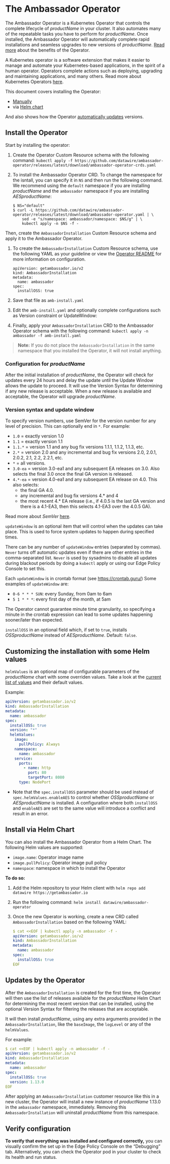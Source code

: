 # The Ambassador Operator

The Ambassador Operator is a Kubernetes Operator that controls the
complete lifecycle of $productName$ in your cluster. It also
automates many of the repeatable tasks you have to perform for $productName$. Once installed, the Ambassador Operator will automatically complete rapid
installations and seamless upgrades to new versions of $productName$.  [Read
more](https://github.com/datawire/ambassador-operator/blob/master/README.md)
about the benefits of the Operator.

A Kubernetes operator is a software extension that makes it easier to manage and automate your
Kubernetes-based applications, in the spirit of a human operator. Operators complete actions such
as deploying, upgrading and maintaining applications, and many others. Read more about Kubernetes
Operators [here](https://kubernetes.io/docs/concepts/extend-kubernetes/operator/).

This document covers installing the Operator:

* [Manually](#install-the-operator)
* via [Helm chart](#install-via-helm-chart)

And also shows how the Operator [automatically
updates](#updates-by-the-operator) versions.

## Install the Operator

Start by installing the operator:

1. Create the Operator Custom Resource schema with the following command:
   `kubectl apply -f https://github.com/datawire/ambassador-operator/releases/latest/download/ambassador-operator-crds.yaml`
2. To install the Ambassador Operator CRD. To change the namespace for the isntall, you can specify it in `NS` and then run the following command. We recommend using the `default` namespace if you are installing $productName$ and the `ambassador` namespace if you are installing $AESproductName$:

    ```
    $ NS="default"
    $ curl -L https://github.com/datawire/ambassador-operator/releases/latest/download/ambassador-operator.yaml | \
        sed -e "s/namespace: ambassador/namespace: $NS/g" | \
        kubectl apply -n $NS -f -
    ```

Then, create the `AmbassadorInstallation` Custom Resource schema and apply it to the Ambassador Operator.

1. To create the `AmbassadorInstallation` Custom Resource schema, use
   the following YAML as your guideline or view the [Operator README](https://github.com/datawire/ambassador-operator) for more information on configuration.

    ```
    apiVersion: getambassador.io/v2
    kind: AmbassadorInstallation 
    metadata:
      name: ambassador 
    spec:
      installOSS: true 
   ```

2. Save that file as `amb-install.yaml`
3. Edit the `amb-install.yaml` and optionally complete configurations such as Version constraint or UpdateWindow:
4. Finally, apply your `AmbassadorInstallation` CRD to the Ambassador Operator schema
   with the following command: `kubectl apply -n ambassador -f amb-install.yaml`

> **Note:** If you do not place the `AmbassadorInstallation` in the same namespace that you installed the Operator, it will not install anything.

### Configuration for $productName$

After the initial installation of $productName$, the Operator will check for updates every 24 hours and
delay the update until the Update Window allows the update to proceed. It will use the Version Syntax for
determining if any new release is acceptable. When a new release is available and acceptable, the Operator
will upgrade $productName$.

### Version syntax and update window

To specify version numbers, use SemVer for the version number for any level of
precision. This can optionally end in `*`.  For example:

  * `1.0` = exactly version 1.0
  * `1.1` = exactly version 1.1
  * `1.1.*` = version 1.1 and any bug fix versions 1.1.1, 1.1.2, 1.1.3, etc.
  * `2.*` = version 2.0 and any incremental and bug fix versions 2.0, 2.0.1, 2.0.2, 2.1, 2.2, 2.2.1, etc.
  * `*` = all versions.
  * `3.0-ea` = version 3.0-ea1 and any subsequent EA releases on 3.0. Also selects the final 3.0 once the
    final GA version is released.
  * `4.*-ea` = version 4.0-ea1 and any subsequent EA release on 4.0. This also selects:
      * the final GA 4.0.
      * any incremental and bug fix versions 4.* and 4
      * the most recent 4.* EA release (i.e., if 4.0.5 is the last GA version and
        there is a 4.1-EA3, then this selects 4.1-EA3 over the 4.0.5 GA).

Read more about _SemVer_ [here](https://github.com/Masterminds/semver#basic-comparisons).

`updateWindow` is an optional item that will control when the updates can take
place. This is used to force system updates to happen during specified times.

There can be any number of `updateWindow` entries (separated by commas).
`Never` turns off automatic updates even if there are other entries in the
comma-separated list. `Never` is used by sysadmins to disable all updates during
blackout periods by doing a `kubectl` apply or using our Edge Policy Console to
set this.

Each `updateWindow` is in crontab format (see https://crontab.guru/) Some
examples of `updateWindow` are:

* `0-6 * * * SUN`: every Sunday, from 0am to 6am
* `5 1 * * *`: every first day of the month, at 5am

The Operator cannot guarantee minute time granularity, so specifying a minute in the crontab
expression can lead to some updates happening sooner/later than expected.

`installOSS` in an optional field which, if set to `true`, installs $OSSproductName$ instead of
$AESproductName$.
Default: `false`.

## Customizing the installation with some Helm values

`helmValues` is an optional map of configurable parameters of the $productName$ chart
with some overriden values. Take a look at the [current list of values](https://github.com/emissary-ingress/emissary/blob/master/charts/emissary-ingress/README.md)
and their default values.

Example:

```yaml
apiVersion: getambassador.io/v2
kind: AmbassadorInstallation
metadata:
  name: ambassador
spec:
  installOSS: true 
  version: "*"
  helmValues:
    image:
      pullPolicy: Always
    namespace:
      name: ambassador
    service:
      ports:
        - name: http
          port: 80
          targetPort: 8080
      type: NodePort
```

* Note that the `spec.installOSS` parameter should be used instead of `spec.helmValues.enableAES` to control whether 
  $OSSproductName$ or $AESproductName$ is installed. A configuration where both `installOSS` and `enableAES` are set to the same value will 
  introduce a conflict and result in an error.

## Install via Helm Chart

You can also install the Ambassador Operator from a Helm Chart. The following Helm values are supported:

* `image.name`: Operator image name
* `image.pullPolicy`: Operator image pull policy
* `namespace`: namespace in which to install the Operator

**To do so:**

1. Add the Helm repository to your Helm client with `helm repo add datawire https://getambassador.io`
2. Run the following command: `helm install datawire/ambassador-operator`
3. Once the new Operator is working, create a new CRD called `AmbassadorInstallation` based on the following YAML:

    ```yaml
    $ cat <<EOF | kubectl apply -n ambassador -f -
    apiVersion: getambassador.io/v2
    kind: AmbassadorInstallation
    metadata:
      name: ambassador
    spec:
      installOSS: true 
    EOF
    ```

## Updates by the Operator

After the `AmbassadorInstallation` is created for the first time, the Operator
will then use the list of releases available for the $productName$ Helm Chart for
determining the most recent version that can be installed, using the optional
Version Syntax for filtering the releases that are acceptable.

It will then install $productName$, using any extra arguments provided in the `AmbassadorInstallation`,
like the `baseImage`, the `logLevel` or any of the `helmValues`.

For example:

```yaml
$ cat <<EOF | kubectl apply -n ambassador -f -
apiVersion: getambassador.io/v2
kind: AmbassadorInstallation
metadata:
  name: ambassador
spec:
  installOSS: true 
  version: 1.13.0
EOF
```

After applying an `AmbassadorInstallation` customer resource like this in a new cluster, the Operator will install a new instance of $productName$ 1.13.0 in the `ambassador` namespace, immediately. Removing this `AmbassadorInstallation` will uninstall $productName$ from this namespace.

## Verify configuration

**To verify that everything was installed and configured correctly,** you can visually confirm the set up in the Edge Policy Console on the “Debugging” tab. Alternatively, you can check the Operator pod in your cluster to check its health and run status.
